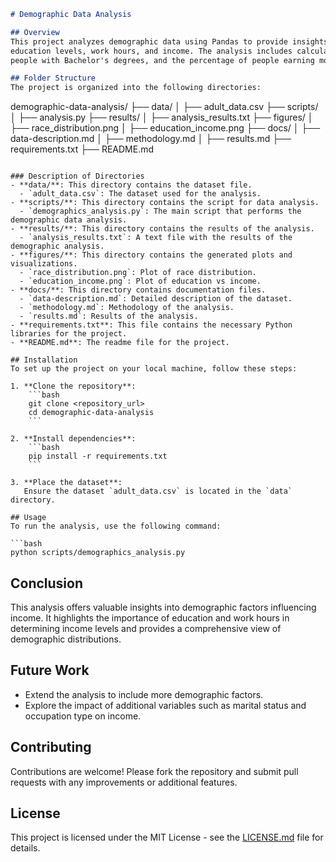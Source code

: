 ```markdown
# Demographic Data Analysis

## Overview
This project analyzes demographic data using Pandas to provide insights into various aspects such as race distribution, 
education levels, work hours, and income. The analysis includes calculating the average age of men, the percentage of 
people with Bachelor's degrees, and the percentage of people earning more than 50K based on their education level.

## Folder Structure
The project is organized into the following directories:

```
demographic-data-analysis/
├── data/
│   ├── adult_data.csv
├── scripts/
│   ├── analysis.py
├── results/
│   ├── analysis_results.txt
├── figures/
│   ├── race_distribution.png
│   ├── education_income.png
├── docs/
│   ├── data-description.md
│   ├── methodology.md
│   ├── results.md
├── requirements.txt
├── README.md
```

### Description of Directories
- **data/**: This directory contains the dataset file.
  - `adult_data.csv`: The dataset used for the analysis.
- **scripts/**: This directory contains the script for data analysis.
  - `demographics_analysis.py`: The main script that performs the demographic data analysis.
- **results/**: This directory contains the results of the analysis.
  - `analysis_results.txt`: A text file with the results of the demographic analysis.
- **figures/**: This directory contains the generated plots and visualizations.
  - `race_distribution.png`: Plot of race distribution.
  - `education_income.png`: Plot of education vs income.
- **docs/**: This directory contains documentation files.
  - `data-description.md`: Detailed description of the dataset.
  - `methodology.md`: Methodology of the analysis.
  - `results.md`: Results of the analysis.
- **requirements.txt**: This file contains the necessary Python libraries for the project.
- **README.md**: The readme file for the project.

## Installation
To set up the project on your local machine, follow these steps:

1. **Clone the repository**:
    ```bash
    git clone <repository_url>
    cd demographic-data-analysis
    ```

2. **Install dependencies**:
    ```bash
    pip install -r requirements.txt
    ```

3. **Place the dataset**:
   Ensure the dataset `adult_data.csv` is located in the `data` directory.

## Usage
To run the analysis, use the following command:

```bash
python scripts/demographics_analysis.py
```

## Conclusion
This analysis offers valuable insights into demographic factors influencing income. It highlights the importance of 
education and work hours in determining income levels and provides a comprehensive view of demographic distributions.

## Future Work
- Extend the analysis to include more demographic factors.
- Explore the impact of additional variables such as marital status and occupation type on income.

## Contributing
Contributions are welcome! Please fork the repository and submit pull requests with any improvements or additional features.

## License
This project is licensed under the MIT License - see the [LICENSE.md](LICENSE.md) file for details.